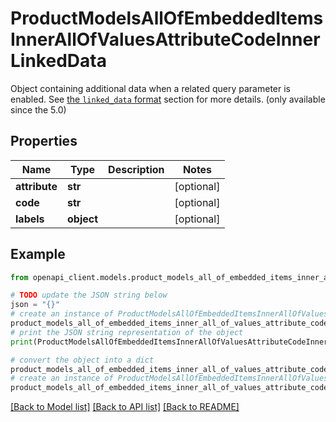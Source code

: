 # ProductModelsAllOfEmbeddedItemsInnerAllOfValuesAttributeCodeInnerLinkedData

Object containing additional data when a related query parameter is enabled. See <a href='/concepts/products.html#the-linked_data-format'>the `linked_data` format</a> section for more details. (only available since the 5.0)

## Properties

Name | Type | Description | Notes
------------ | ------------- | ------------- | -------------
**attribute** | **str** |  | [optional] 
**code** | **str** |  | [optional] 
**labels** | **object** |  | [optional] 

## Example

```python
from openapi_client.models.product_models_all_of_embedded_items_inner_all_of_values_attribute_code_inner_linked_data import ProductModelsAllOfEmbeddedItemsInnerAllOfValuesAttributeCodeInnerLinkedData

# TODO update the JSON string below
json = "{}"
# create an instance of ProductModelsAllOfEmbeddedItemsInnerAllOfValuesAttributeCodeInnerLinkedData from a JSON string
product_models_all_of_embedded_items_inner_all_of_values_attribute_code_inner_linked_data_instance = ProductModelsAllOfEmbeddedItemsInnerAllOfValuesAttributeCodeInnerLinkedData.from_json(json)
# print the JSON string representation of the object
print(ProductModelsAllOfEmbeddedItemsInnerAllOfValuesAttributeCodeInnerLinkedData.to_json())

# convert the object into a dict
product_models_all_of_embedded_items_inner_all_of_values_attribute_code_inner_linked_data_dict = product_models_all_of_embedded_items_inner_all_of_values_attribute_code_inner_linked_data_instance.to_dict()
# create an instance of ProductModelsAllOfEmbeddedItemsInnerAllOfValuesAttributeCodeInnerLinkedData from a dict
product_models_all_of_embedded_items_inner_all_of_values_attribute_code_inner_linked_data_from_dict = ProductModelsAllOfEmbeddedItemsInnerAllOfValuesAttributeCodeInnerLinkedData.from_dict(product_models_all_of_embedded_items_inner_all_of_values_attribute_code_inner_linked_data_dict)
```
[[Back to Model list]](../README.md#documentation-for-models) [[Back to API list]](../README.md#documentation-for-api-endpoints) [[Back to README]](../README.md)


